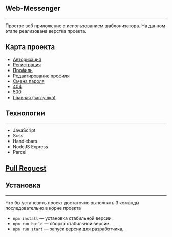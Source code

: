 ## Web-Messenger
---
Простое веб приложение с использованием шаблонизатора. На данном этапе реализована верстка проекта.  

## Карта проекта
- [Авторизация](https://wagerend.netlify.app/login)
- [Регистрация](https://wagerend.netlify.app/signin)
- [Профиль](https://wagerend.netlify.app/user)
- [Редактирование профиля](https://wagerend.netlify.app/edit)
- [Смена пароля](https://wagerend.netlify.app/editPassword)
- [404](https://wagerend.netlify.app/not)
- [500](https://wagerend.netlify.app/500)
- [Главная (заглушка)](https://wagerend.netlify.app/)

## Технологии
---
- JavaScript
- Scss
- Handlebars
- NodeJS Express
- Parcel

## [Pull Request](https://github.com/Wagerend/middle.messenger.praktikum.yandex/pull/1)

## Установка
---
Что бы установить проект достаточно выполнить 3 команды последовательно в корне проекта

- `npm install` — установка стабильной версии,
- `npm run build` — сборка стабильной версии.
- `npm run start` — запуск версии для разработчика,
